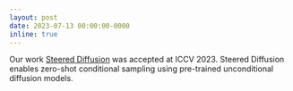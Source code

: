 ```yaml
---
layout: post
date: 2023-07-13 00:00:00-0000
inline: true
---
```


Our work <a href="https://openaccess.thecvf.com/content/ICCV2023/papers/Nair_Steered_Diffusion_A_Generalized_Framework_for_Plug-and-Play_Conditional_Image_Synthesis_ICCV_2023_paper.pdf">Steered Diffusion</a> was accepted at ICCV 2023. Steered Diffusion enables zero-shot conditional sampling using pre-trained unconditional diffusion models.
